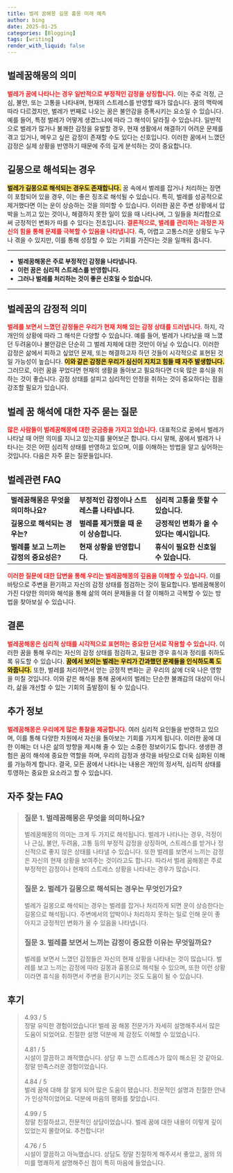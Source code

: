 ```yaml
---
title: 벌레 꿈해몽 길몽 흉몽 미래 예측
author: bing
date: 2025-01-25
categories: [Blogging]
tags: [writing]
render_with_liquid: false
---
```



<h2 id='벌레꿈해몽의 의미'>벌레꿈해몽의 의미</h2>

<p><b><span style="color: #ee2323;">벌레가 꿈에 나타나는 경우 일반적으로 부정적인 감정을 상징합니다.</span></b> 이는 주로 걱정, 근심, 불안, 또는 고통을 나타내며, 현재의 스트레스를 반영할 때가 많습니다. 꿈의 맥락에 따라 다르겠지만, 벌레가 번째로 나오는 꿈은 불안감을 증폭시키는 요소일 수 있습니다. 예를 들어, 특정 벌레가 어떻게 생겼느냐에 따라 그 해석이 달라질 수 있습니다. 일반적으로 벌레가 많거나 불쾌한 감정을 유발할 경우, 현재 생활에서 해결하기 어려운 문제를 겪고 있거나, 메우고 싶은 감정이 존재할 수도 있다는 신호입니다. 이러한 꿈에서 느꼈던 감정은 실제 상황을 반영하기 때문에 주의 깊게 분석하는 것이 중요합니다.</p>

<h2 id='길몽으로 해석되는 경우'>길몽으로 해석되는 경우</h2>

<p><b><span style="background-color: #ffe066;">벌레가 길몽으로 해석되는 경우도 존재합니다.</span></b> 꿈 속에서 벌레를 잡거나 처리하는 장면이 포함되어 있을 경우, 이는 좋은 징조로 해석될 수 있습니다. 특히, 벌레를 성공적으로 제거했다면 이는 운이 상승하는 것을 의미할 수 있습니다. 이러한 꿈은 주변 상황에서 압박을 느끼고 있는 것이나, 해결하지 못한 일이 있을 때 나타나며, 그 일들을 처리함으로써 긍정적인 변화가 따를 수 있다는 전조입니다. <b><span style="color: #ee2323;">결론적으로, 벌레를 관리하는 과정은 자신의 힘을 통해 문제를 극복할 수 있음을 나타냅니다.</span></b> 즉, 어렵고 고통스러운 상황도 누구나 겪을 수 있지만, 이를 통해 성장할 수 있는 기회를 가진다는 것을 일깨워 줍니다.</p>

<hr />

<ul>
    <li><b>벌레꿈해몽은 주로 부정적인 감정을 나타냅니다.</b></li>
    <li><b>이런 꿈은 심리적 스트레스를 반영합니다.</b></li>
    <li><b>그러나 벌레를 처리하는 것이 좋은 신호일 수 있습니다.</b></li>
</ul>

<hr />

<h2 id='벌레꿈의 감정적 의미'>벌레꿈의 감정적 의미</h2>

<p><b><span style="color: #ee2323;">벌레를 보면서 느꼈던 감정들은 우리가 현재 처해 있는 감정 상태를 드러냅니다.</span></b> 하지, 각 개인의 상황에 따라 그 해석은 다양할 수 있습니다. 예를 들어, 벌레가 나타났을 때 느꼈던 두려움이나 불안감은 단순히 그 벌레 자체에 대한 것만이 아닐 수 있습니다. 이러한 감정은 삶에서 피하고 싶었던 문제, 또는 해결하고자 하던 것들이 시각적으로 표현된 것일 가능성이 높습니다. <b><span style="background-color: #ffe066;">이와 같은 감정은 우리가 심신이 지치고 힘들 때 자주 발생합니다.</span></b> 그러므로, 이런 꿈을 꾸었다면 현재의 생활을 돌아보고 필요하다면 더욱 많은 휴식을 취하는 것이 좋습니다. 감정 상태를 살피고 심리적인 안정을 취하는 것이 중요하다는 점을 강조할 필요가 있습니다.</p>

<h2 id='벌레 꿈 해석에 대한 자주 묻는 질문'>벌레 꿈 해석에 대한 자주 묻는 질문</h2>

<p><b><span style="color: #ee2323;">많은 사람들이 벌레꿈해몽에 대한 궁금증을 가지고 있습니다.</span></b> 대표적으로 꿈에서 벌레가 나타날 때 어떤 의미를 지니고 있는지를 물어보곤 합니다. 다시 말해, 꿈에서 벌레가 나타나는 것은 어떤 심리적 상태를 반영하고 있으며, 이를 이해하는 방법을 알고 싶어하는 것입니다. 다음은 자주 묻는 질문들입니다.</p>

<h2 id='벌레관련 FAQ'>벌레관련 FAQ</h2>

<table>
    <tr>
        <td><b>벌레꿈해몽은 무엇을 의미하나요?</b></td>
        <td><b>부정적인 감정이나 스트레스를 나타냅니다.</b></td>
        <td><b>심리적 고통을 뜻할 수 있습니다.</b></td>
    </tr>
    <tr>
        <td><b>길몽으로 해석되는 경우는?</b></td>
        <td><b>벌레를 제거했을 때 운이 상승합니다.</b></td>
        <td><b>긍정적인 변화가 올 수 있다는 예시입니다.</b></td>
    </tr>
    <tr>
        <td><b>벌레를 보고 느끼는 감정의 중요성은?</b></td>
        <td><b>현재 상황을 반영합니다.</b></td>
        <td><b>휴식이 필요한 신호일 수 있습니다.</b></td>
    </tr>
</table>

<p><b><span style="color: #ee2323;">이러한 질문에 대한 답변을 통해 우리는 벌레꿈해몽의 깊음을 이해할 수 있습니다.</span></b> 이를 바탕으로 주변을 환기하고 자신의 감정 상태를 점검하는 것이 필요합니다. 벌레꿈해몽이 가진 다양한 의미와 해석을 통해 삶의 여러 문제들을 더 잘 이해하고 극복할 수 있는 방법을 찾아보실 수 있습니다.</p>

<h2 id='결론'>결론</h2>

<p><b><span style="color: #ee2323;">벌레꿈해몽은 심리적 상태를 시각적으로 표현하는 중요한 단서로 작용할 수 있습니다.</span></b> 이러한 꿈을 통해 우리는 자신의 감정 상태를 점검하고, 필요한 경우 휴식과 정리를 취하도록 유도할 수 있습니다. <b><span style="background-color: #ffe066;">꿈에서 보이는 벌레는 우리가 간과했던 문제들을 인식하도록 도와줍니다.</span></b> 또한, 벌레를 처리하면서 얻는 긍정적 변화는 곧 우리의 삶에 더욱 나은 영향을 미칠 것입니다. 이와 같은 해석을 통해 꿈에서의 벌레는 단순한 불쾌감의 대상이 아니라, 삶을 개선할 수 있는 기회의 출발점이 될 수 있습니다.</p>

<h2 id='추가 정보'>추가 정보</h2>

<p><b><span style="color: #ee2323;">벌레꿈해몽은 우리에게 많은 통찰을 제공합니다.</span></b> 여러 심리적 요인들을 반영하고 있으며, 이를 통해 다양한 차원에서 자신을 돌아보는 기회를 가지게 됩니다. 이러한 꿈에 대한 이해는 더 나은 삶의 방향을 제시해 줄 수 있는 소중한 정보이기도 합니다. 생생한 경험은 꿈의 해석에 중요한 역할을 하며, 우리의 감정과 생각을 바탕으로 더욱 심화된 이해를 가능하게 합니다. 결국, 모든 꿈에서 나타나는 내용은 개인의 정서적, 심리적 상태를 투영하는 중요한 요소라고 할 수 있습니다.</p>


<h2 id='자주_찾는_FAQ'>자주 찾는 FAQ</h2>
<div itemscope="" itemtype="https://schema.org/FAQPage"> 
<blockquote> 
<div itemscope="" itemprop="mainEntity" itemtype="https://schema.org/Question"> 
<h3 itemprop="name">질문 1. 벌레꿈해몽은 무엇을 의미하나요?</h3> 
<div itemscope="" itemprop="acceptedAnswer" itemtype="https://schema.org/Answer"> 
<span itemprop="text"> 
<p>벌레꿈해몽의 의미는 크게 두 가지로 해석됩니다. 벌레가 나타나는 경우, 걱정이나 근심, 불안, 두려움, 고통 등의 부정적 감정을 상징하며, 스트레스를 받거나 정신적으로 좋지 않은 상태를 나타낼 수 있습니다. 또한 벌레를 보면서 느끼는 감정은 자신의 현재 상황을 보여주는 것이라고도 합니다. 따라서 벌레 꿈해몽은 주로 부정적인 감정이나 현재의 스트레스 상황을 나타내는 경우가 많습니다.</p> 
</span> 
</div> 
</div> 

<div itemscope="" itemprop="mainEntity" itemtype="https://schema.org/Question"> 
<h3 itemprop="name">질문 2. 벌레가 길몽으로 해석되는 경우는 무엇인가요?</h3> 
<div itemscope="" itemprop="acceptedAnswer" itemtype="https://schema.org/Answer"> 
<span itemprop="text"> 
<p>벌레가 길몽으로 해석되는 경우는 벌레를 잡거나 처리하게 되면 운이 상승한다는 길몽으로 해석됩니다. 주변에서의 압박이나 처리하지 못하는 일로 인해 운이 좋아지고 긍정적인 변화가 올 수 있음을 나타냅니다.</p> 
</span> 
</div> 
</div> 

<div itemscope="" itemprop="mainEntity" itemtype="https://schema.org/Question"> 
<h3 itemprop="name">질문 3. 벌레를 보면서 느끼는 감정이 중요한 이유는 무엇일까요?</h3> 
<div itemscope="" itemprop="acceptedAnswer" itemtype="https://schema.org/Answer"> 
<span itemprop="text"> 
<p>벌레를 보면서 느꼈던 감정들은 자신의 현재 상황을 나타내는 것이 많습니다. 벌레를 보고 느끼는 감정에 따라 길몽과 흉몽으로 해석될 수 있으며, 또한 이런 상황이라면 휴식을 취하면서 주변을 환기시키는 것도 도움이 될 수 있습니다.</p> 
</span> 
</div> 
</div> 
</blockquote> 
</div>
<h2 id='후기'>후기</h2>
<div itemscope itemtype="https://schema.org/Product">
  <blockquote>
  <div itemprop="review" itemscope itemtype="https://schema.org/Review">
      <div itemprop="reviewRating" itemscope itemtype="https://schema.org/Rating"> <span itemprop="ratingValue">4.93</span> / <span itemprop="bestRating">5</span> </div>
      <span itemprop="reviewBody">정말 유익한 경험이었습니다! 벌레 꿈 해몽 전문가가 자세히 설명해주셔서 많은 도움이 되었어요. 친절한 설명 덕분에 제 감정도 이해할 수 있었습니다.</span>
  </div>
  <br>
  <div itemprop="review" itemscope itemtype="https://schema.org/Review">
      <div itemprop="reviewRating" itemscope itemtype="https://schema.org/Rating"> <span itemprop="ratingValue">4.81</span> / <span itemprop="bestRating">5</span> </div>
      <span itemprop="reviewBody">시설이 깔끔하고 쾌적했습니다. 상담 후 느낀 스트레스가 많이 해소된 것 같아요. 정말 만족스러운 경험이었습니다.</span>
  </div>
  <br>
  <div itemprop="review" itemscope itemtype="https://schema.org/Review">
      <div itemprop="reviewRating" itemscope itemtype="https://schema.org/Rating"> <span itemprop="ratingValue">4.84</span> / <span itemprop="bestRating">5</span> </div>
      <span itemprop="reviewBody">벌레 꿈에 대해 잘 알게 되어 많은 도움이 됐습니다. 전문적인 설명과 친절한 안내가 인상적이었어요. 덕분에 마음의 평화를 찾았습니다.</span>
  </div>
  <br>
  <div itemprop="review" itemscope itemtype="https://schema.org/Review">
      <div itemprop="reviewRating" itemscope itemtype="https://schema.org/Rating"> <span itemprop="ratingValue">4.99</span> / <span itemprop="bestRating">5</span> </div>
      <span itemprop="reviewBody">정말 친절하셨고, 전문적인 상담이었습니다. 벌레 꿈에 대한 내용이 이렇게 깊이 있었는지 몰랐어요. 추천합니다!</span>
  </div>
  <br>
  <div itemprop="review" itemscope itemtype="https://schema.org/Review">
      <div itemprop="reviewRating" itemscope itemtype="https://schema.org/Rating"> <span itemprop="ratingValue">4.76</span> / <span itemprop="bestRating">5</span> </div>
      <span itemprop="reviewBody">시설이 깔끔하고 아늑했습니다. 상담도 정말 친절하게 해주셔서 좋았고, 꿈의 의미를 명쾌하게 설명해주신 점이 특히 마음에 들었습니다.</span>
  </div>
  </blockquote>
</div>
